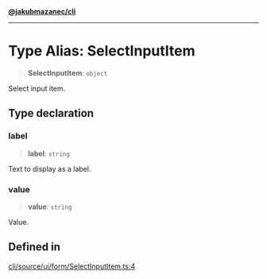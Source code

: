 [**@jakubmazanec/cli**](../README.md)

---

# Type Alias: SelectInputItem

> **SelectInputItem**: `object`

Select input item.

## Type declaration

### label

> **label**: `string`

Text to display as a label.

### value

> **value**: `string`

Value.

## Defined in

[cli/source/ui/form/SelectInputItem.ts:4](https://github.com/jakubmazanec/tools/blob/077fa4993ebe623b1c463499cc41912353ae6eb1/packages/cli/source/ui/form/SelectInputItem.ts#L4)
